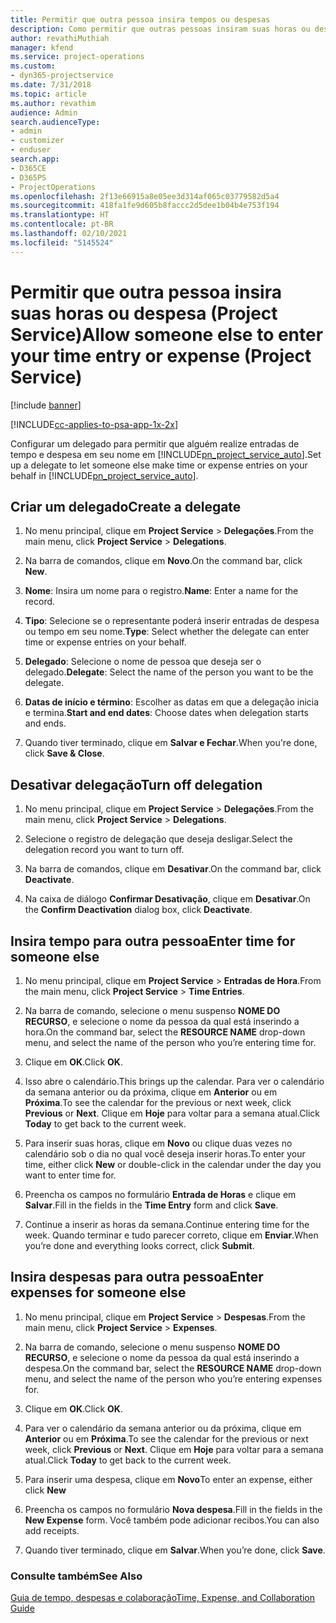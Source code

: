 ```yaml
---
title: Permitir que outra pessoa insira tempos ou despesas
description: Como permitir que outras pessoas insiram suas horas ou despesas no Project Service
author: revathiMuthiah
manager: kfend
ms.service: project-operations
ms.custom:
- dyn365-projectservice
ms.date: 7/31/2018
ms.topic: article
ms.author: revathim
audience: Admin
search.audienceType:
- admin
- customizer
- enduser
search.app:
- D365CE
- D365PS
- ProjectOperations
ms.openlocfilehash: 2f13e66915a8e05ee3d314af065c03779582d5a4
ms.sourcegitcommit: 418fa1fe9d605b8faccc2d5dee1b04b4e753f194
ms.translationtype: HT
ms.contentlocale: pt-BR
ms.lasthandoff: 02/10/2021
ms.locfileid: "5145524"
---
```

# <a name="allow-someone-else-to-enter-your-time-entry-or-expense-project-service"></a><span data-ttu-id="b41c5-103">Permitir que outra pessoa insira suas horas ou despesa (Project Service)</span><span class="sxs-lookup"><span data-stu-id="b41c5-103">Allow someone else to enter your time entry or expense (Project Service)</span></span>

[!include [banner](../includes/psa-now-project-operations.md)]

[!INCLUDE[cc-applies-to-psa-app-1x-2x](../includes/cc-applies-to-psa-app-1x-2x.md)]

<span data-ttu-id="b41c5-104">Configurar um delegado para permitir que alguém realize entradas de tempo e despesa em seu nome em [!INCLUDE[pn_project_service_auto](../includes/pn-project-service-auto.md)].</span><span class="sxs-lookup"><span data-stu-id="b41c5-104">Set up a delegate to let someone else make time or expense entries on your behalf in [!INCLUDE[pn_project_service_auto](../includes/pn-project-service-auto.md)].</span></span>  
  
## <a name="create-a-delegate"></a><span data-ttu-id="b41c5-105">Criar um delegado</span><span class="sxs-lookup"><span data-stu-id="b41c5-105">Create a delegate</span></span>  
  
1.  <span data-ttu-id="b41c5-106">No menu principal, clique em **Project Service** > **Delegações**.</span><span class="sxs-lookup"><span data-stu-id="b41c5-106">From the main menu, click **Project Service** > **Delegations**.</span></span>  
  
2.  <span data-ttu-id="b41c5-107">Na barra de comandos, clique em **Novo**.</span><span class="sxs-lookup"><span data-stu-id="b41c5-107">On the command bar, click **New**.</span></span>  
  
3. <span data-ttu-id="b41c5-108">**Nome**: Insira um nome para o registro.</span><span class="sxs-lookup"><span data-stu-id="b41c5-108">**Name**: Enter a name for the record.</span></span>  
  
4. <span data-ttu-id="b41c5-109">**Tipo**: Selecione se o representante poderá inserir entradas de despesa ou tempo em seu nome.</span><span class="sxs-lookup"><span data-stu-id="b41c5-109">**Type**: Select whether the delegate can enter time or expense entries on your behalf.</span></span>  
  
5. <span data-ttu-id="b41c5-110">**Delegado**: Selecione o nome de pessoa que deseja ser o delegado.</span><span class="sxs-lookup"><span data-stu-id="b41c5-110">**Delegate**: Select the name of the person you want to be the delegate.</span></span>  
  
6. <span data-ttu-id="b41c5-111">**Datas de início e término**: Escolher as datas em que a delegação inicia e termina.</span><span class="sxs-lookup"><span data-stu-id="b41c5-111">**Start and end dates**: Choose dates when delegation starts and ends.</span></span>  
  
7.  <span data-ttu-id="b41c5-112">Quando tiver terminado, clique em **Salvar e Fechar**.</span><span class="sxs-lookup"><span data-stu-id="b41c5-112">When you're done, click **Save & Close**.</span></span>  
  
## <a name="turn-off-delegation"></a><span data-ttu-id="b41c5-113">Desativar delegação</span><span class="sxs-lookup"><span data-stu-id="b41c5-113">Turn off delegation</span></span>  
  
1.  <span data-ttu-id="b41c5-114">No menu principal, clique em **Project Service** > **Delegações**.</span><span class="sxs-lookup"><span data-stu-id="b41c5-114">From the main menu, click **Project Service** > **Delegations**.</span></span>  
  
2.  <span data-ttu-id="b41c5-115">Selecione o registro de delegação que deseja desligar.</span><span class="sxs-lookup"><span data-stu-id="b41c5-115">Select the delegation record you want to turn off.</span></span>  
  
3.  <span data-ttu-id="b41c5-116">Na barra de comandos, clique em **Desativar**.</span><span class="sxs-lookup"><span data-stu-id="b41c5-116">On the command bar, click **Deactivate**.</span></span>  
  
4.  <span data-ttu-id="b41c5-117">Na caixa de diálogo **Confirmar Desativação**, clique em **Desativar**.</span><span class="sxs-lookup"><span data-stu-id="b41c5-117">On the **Confirm Deactivation** dialog box, click **Deactivate**.</span></span>  
  
## <a name="enter-time-for-someone-else"></a><span data-ttu-id="b41c5-118">Insira tempo para outra pessoa</span><span class="sxs-lookup"><span data-stu-id="b41c5-118">Enter time for someone else</span></span>  
  
1.  <span data-ttu-id="b41c5-119">No menu principal, clique em **Project Service** > **Entradas de Hora**.</span><span class="sxs-lookup"><span data-stu-id="b41c5-119">From the main menu, click **Project Service** > **Time Entries**.</span></span>  
  
2.  <span data-ttu-id="b41c5-120">Na barra de comando, selecione o menu suspenso **NOME DO RECURSO**, e selecione o nome da pessoa da qual está inserindo a hora.</span><span class="sxs-lookup"><span data-stu-id="b41c5-120">On the command bar, select the **RESOURCE NAME** drop-down menu, and select the name of the person who you’re entering time for.</span></span>  
  
3.  <span data-ttu-id="b41c5-121">Clique em **OK**.</span><span class="sxs-lookup"><span data-stu-id="b41c5-121">Click **OK**.</span></span>  
  
4.  <span data-ttu-id="b41c5-122">Isso abre o calendário.</span><span class="sxs-lookup"><span data-stu-id="b41c5-122">This brings up the calendar.</span></span> <span data-ttu-id="b41c5-123">Para ver o calendário da semana anterior ou da próxima, clique em **Anterior** ou em **Próxima**.</span><span class="sxs-lookup"><span data-stu-id="b41c5-123">To see the calendar for the previous or next week, click **Previous** or **Next**.</span></span> <span data-ttu-id="b41c5-124">Clique em **Hoje** para voltar para a semana atual.</span><span class="sxs-lookup"><span data-stu-id="b41c5-124">Click **Today** to get back to the current week.</span></span>  
  
5.  <span data-ttu-id="b41c5-125">Para inserir suas horas, clique em **Novo** ou clique duas vezes no calendário sob o dia no qual você deseja inserir horas.</span><span class="sxs-lookup"><span data-stu-id="b41c5-125">To enter your time, either click **New** or double-click in the calendar under the day you want to enter time for.</span></span>  
  
6.  <span data-ttu-id="b41c5-126">Preencha os campos no formulário **Entrada de Horas** e clique em **Salvar**.</span><span class="sxs-lookup"><span data-stu-id="b41c5-126">Fill in the fields in the **Time Entry** form and click **Save**.</span></span>  
  
7.  <span data-ttu-id="b41c5-127">Continue a inserir as horas da semana.</span><span class="sxs-lookup"><span data-stu-id="b41c5-127">Continue entering time for the week.</span></span> <span data-ttu-id="b41c5-128">Quando terminar e tudo parecer correto, clique em **Enviar**.</span><span class="sxs-lookup"><span data-stu-id="b41c5-128">When you’re done and everything looks correct, click **Submit**.</span></span>  
  
## <a name="enter-expenses-for-someone-else"></a><span data-ttu-id="b41c5-129">Insira despesas para outra pessoa</span><span class="sxs-lookup"><span data-stu-id="b41c5-129">Enter expenses for someone else</span></span>  
  
1.  <span data-ttu-id="b41c5-130">No menu principal, clique em **Project Service** > **Despesas**.</span><span class="sxs-lookup"><span data-stu-id="b41c5-130">From the main menu, click **Project Service** > **Expenses**.</span></span>  
  
2.  <span data-ttu-id="b41c5-131">Na barra de comando, selecione o menu suspenso **NOME DO RECURSO**, e selecione o nome da pessoa da qual está inserindo a despesa.</span><span class="sxs-lookup"><span data-stu-id="b41c5-131">On the command bar, select the **RESOURCE NAME** drop-down menu, and select the name of the person who you’re entering expenses for.</span></span>  
  
3.  <span data-ttu-id="b41c5-132">Clique em **OK**.</span><span class="sxs-lookup"><span data-stu-id="b41c5-132">Click **OK**.</span></span>  
  
4.  <span data-ttu-id="b41c5-133">Para ver o calendário da semana anterior ou da próxima, clique em **Anterior** ou em **Próxima**.</span><span class="sxs-lookup"><span data-stu-id="b41c5-133">To see the calendar for the previous or next week, click **Previous** or **Next**.</span></span> <span data-ttu-id="b41c5-134">Clique em **Hoje** para voltar para a semana atual.</span><span class="sxs-lookup"><span data-stu-id="b41c5-134">Click **Today** to get back to the current week.</span></span>  
  
5.  <span data-ttu-id="b41c5-135">Para inserir uma despesa, clique em **Novo**</span><span class="sxs-lookup"><span data-stu-id="b41c5-135">To enter an expense, either click **New**</span></span>  
  
6.  <span data-ttu-id="b41c5-136">Preencha os campos no formulário **Nova despesa**.</span><span class="sxs-lookup"><span data-stu-id="b41c5-136">Fill in the fields in the **New Expense** form.</span></span> <span data-ttu-id="b41c5-137">Você também pode adicionar recibos.</span><span class="sxs-lookup"><span data-stu-id="b41c5-137">You can also add receipts.</span></span>  
  
7.  <span data-ttu-id="b41c5-138">Quando tiver terminado, clique em **Salvar**.</span><span class="sxs-lookup"><span data-stu-id="b41c5-138">When you’re done, click **Save**.</span></span>  
  
### <a name="see-also"></a><span data-ttu-id="b41c5-139">Consulte também</span><span class="sxs-lookup"><span data-stu-id="b41c5-139">See Also</span></span>  
 [<span data-ttu-id="b41c5-140">Guia de tempo, despesas e colaboração</span><span class="sxs-lookup"><span data-stu-id="b41c5-140">Time, Expense, and Collaboration Guide</span></span>](../psa/time-expense-collaboration-guide.md)
